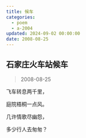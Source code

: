 ```yaml
---
title: 候车
categories:
  - poem
  - a-2004
updated: 2024-09-02 00:00:00
date: 2008-08-25
---
```


## 石家庄火车站候车 ##

> 2008-08-25

飞车转息两千里， 

庭院梧桐一点风。 

几许情歌尽幽怨， 

多少行人去匆匆？ 
